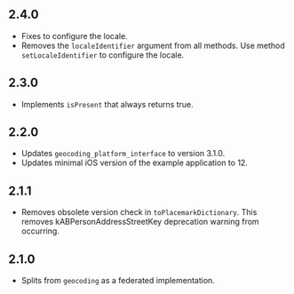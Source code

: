 ## 2.4.0

  * Fixes to configure the locale.
  * Removes the `localeIdentifier` argument from all methods. Use method `setLocaleIdentifier` to configure the locale.

## 2.3.0

  * Implements `isPresent` that always returns true.

## 2.2.0

  * Updates `geocoding_platform_interface` to version 3.1.0.
  * Updates minimal iOS version of the example application to 12.

## 2.1.1

* Removes obsolete version check in `toPlacemarkDictionary`. This removes kABPersonAddressStreetKey deprecation warning from occurring.

## 2.1.0

* Splits from `geocoding` as a federated implementation.
